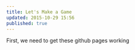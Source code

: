 ```yaml
---
title: Let's Make a Game
updated: 2015-10-29 15:56
published: true
---
```


First, we need to get these github pages working
